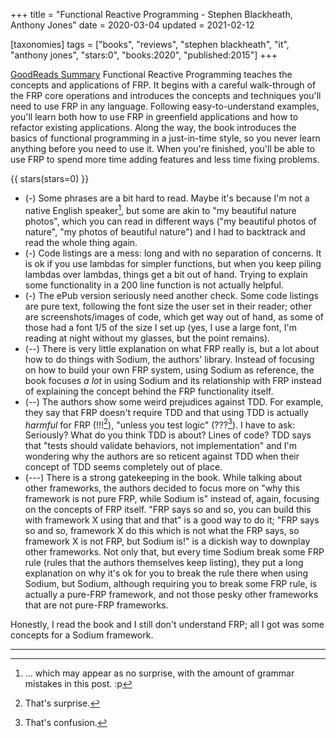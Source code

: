 +++
title = "Functional Reactive Programming -  Stephen Blackheath, Anthony Jones"
date = 2020-03-04
updated = 2021-02-12

[taxonomies]
tags = ["books", "reviews", "stephen blackheath", "it", "anthony jones", 
"stars:0", "books:2020", "published:2015"]
+++

[GoodReads Summary](https://www.goodreads.com/book/show/24671986-functional-reactive-programming)
Functional Reactive Programming teaches the concepts and applications of FRP.
It begins with a careful walk-through of the FRP core operations and
introduces the concepts and techniques you'll need to use FRP in any language.
Following easy-to-understand examples, you'll learn both how to use FRP in
greenfield applications and how to refactor existing applications. Along the
way, the book introduces the basics of functional programming in a
just-in-time style, so you never learn anything before you need to use it.
When you're finished, you'll be able to use FRP to spend more time adding
features and less time fixing problems.

<!-- more -->

{{ stars(stars=0) }}

* (-) Some phrases are a bit hard to read. Maybe it's because I'm
	not a native English speaker[^1], but some are akin to "my beautiful
	nature photos", which you can read in different ways ("my beautiful photos
	of nature", "my photos of beautiful nature") and I had to backtrack and
	read the whole thing again.
* (-) Code listings are a mess: long and with no separation of concerns. It is
    ok if you use lambdas for simpler functions, but when you keep piling
	lambdas over lambdas, things get a bit out of hand. Trying to explain some
	functionality in a 200 line function is not actually helpful.
* (-) The ePub version seriously need another check. Some code listings are
	pure text, following the font size the user set in their reader; other are
	screenshots/images of code, which get way out of hand, as some of those
	had a font 1/5 of the size I set up (yes, I use a large font, I'm reading
	at night without my glasses, but the point remains).
* (--) There is very little explanation on what FRP really is, but a lot about
	how to do things with Sodium, the authors' library. Instead of focusing on
	how to build your own FRP system, using Sodium as reference, the book
	focuses _a lot_ in using Sodium and its relationship with FRP instead
	of explaining the concept behind the FRP functionality itself.
* (--) The authors show some weird prejudices against TDD. For example, they
	say that FRP doesn't require TDD and that using TDD is actually _harmful_
	for FRP (!!![^2]), "unless you test logic" (???[^3]). I have to ask: Seriously?
	What do you think TDD is about? Lines of code? TDD says that "tests should
	validate behaviors, not implementation" and I'm wondering why the authors
	are so reticent against TDD when their concept of TDD seems completely out
	of place.
* (---) There is a strong gatekeeping in the book. While talking about other
	frameworks, the authors decided to focus more on "why this framework
	is not pure FRP, while Sodium is" instead of, again, focusing on the
	concepts of FRP itself. "FRP says so and so, you can build this with
	framework X using that and that" is a good way to do it; "FRP says so and
	so, framework X do this which is not what the FRP says, so framework X is
	not FRP, but Sodium is!" is a dickish way to downplay other frameworks.
	Not only that, but every time Sodium break some FRP rule (rules that
	the authors themselves keep listing), they put a long explanation on why
	it's ok for you to break the rule there when using Sodium, but Sodium,
	although requiring you to break some FRP rule, is actually a pure-FRP
	framework, and not those pesky other frameworks that are not pure-FRP
	frameworks.

Honestly, I read the book and I still don't understand FRP; all I got was some
concepts for a Sodium framework.

---

[^1]: ... which may appear as no surprise, with the amount of grammar mistakes
  in this post. :p
[^2]: That's surprise.
[^3]: That's confusion.
